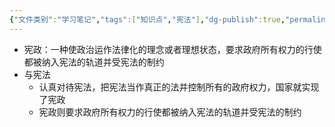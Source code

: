 ```yaml
---
{"文件类别":"学习笔记","tags":["知识点","宪法"],"dg-publish":true,"permalink":"/学习笔记studyup/宪法学/宪政/","dgPassFrontmatter":true,"created":"2024-09-23T11:41:05.029+08:00","updated":"2024-10-25T12:35:02.021+08:00"}
---
```


- 宪政：一种使政治运作法律化的理念或者理想状态，要求政府所有权力的行使都被纳入宪法的轨道并受宪法的制约
- 与宪法
	- 认真对待宪法，把宪法当作真正的法并控制所有的政府权力，国家就实现了宪政
	- 宪政则要求政府所有权力的行使都被纳入宪法的轨道并受宪法的制约